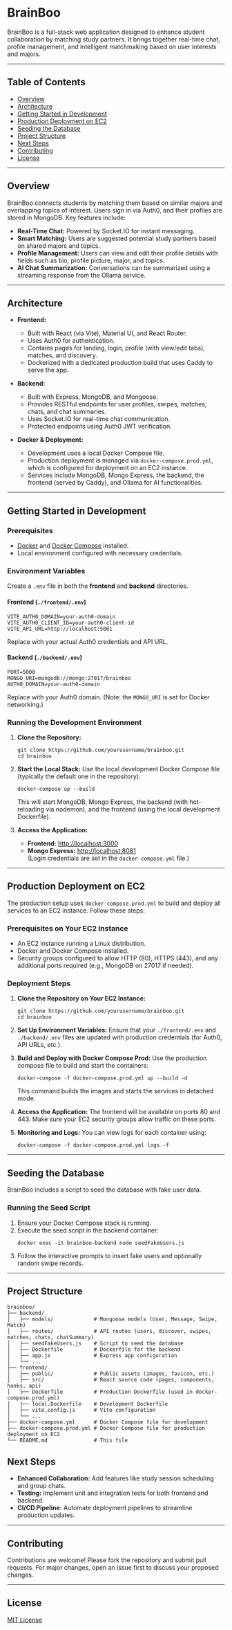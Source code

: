 # BrainBoo

BrainBoo is a full-stack web application designed to enhance student collaboration by matching study partners. It brings together real-time chat, profile management, and intelligent matchmaking based on user interests and majors.

---

## Table of Contents

- [Overview](#overview)
- [Architecture](#architecture)
- [Getting Started in Development](#getting-started-in-development)
- [Production Deployment on EC2](#production-deployment-on-ec2)
- [Seeding the Database](#seeding-the-database)
- [Project Structure](#project-structure)
- [Next Steps](#next-steps)
- [Contributing](#contributing)
- [License](#license)

---

## Overview

BrainBoo connects students by matching them based on similar majors and overlapping topics of interest. Users sign in via Auth0, and their profiles are stored in MongoDB. Key features include:

- **Real-Time Chat:** Powered by Socket.IO for instant messaging.
- **Smart Matching:** Users are suggested potential study partners based on shared majors and topics.
- **Profile Management:** Users can view and edit their profile details with fields such as bio, profile picture, major, and topics.
- **AI Chat Summarization:** Conversations can be summarized using a streaming response from the Ollama service.

---

## Architecture

- **Frontend:**  
  - Built with React (via Vite), Material UI, and React Router.
  - Uses Auth0 for authentication.
  - Contains pages for landing, login, profile (with view/edit tabs), matches, and discovery.
  - Dockerized with a dedicated production build that uses Caddy to serve the app.

- **Backend:**  
  - Built with Express, MongoDB, and Mongoose.
  - Provides RESTful endpoints for user profiles, swipes, matches, chats, and chat summaries.
  - Uses Socket.IO for real-time chat communication.
  - Protected endpoints using Auth0 JWT verification.

- **Docker & Deployment:**  
  - Development uses a local Docker Compose file.
  - Production deployment is managed via `docker-compose.prod.yml`, which is configured for deployment on an EC2 instance.
  - Services include MongoDB, Mongo Express, the backend, the frontend (served by Caddy), and Ollama for AI functionalities.

---

## Getting Started in Development

### Prerequisites

- [Docker](https://docs.docker.com/get-docker/) and [Docker Compose](https://docs.docker.com/compose/install/) installed.
- Local environment configured with necessary credentials.

### Environment Variables

Create a `.env` file in both the **frontend** and **backend** directories.

#### Frontend (`./frontend/.env`)
```
VITE_AUTH0_DOMAIN=your-auth0-domain
VITE_AUTH0_CLIENT_ID=your-auth0-client-id
VITE_API_URL=http://localhost:5001
```

Replace with your actual Auth0 credentials and API URL.

#### Backend (`./backend/.env`)
```
PORT=5000
MONGO_URI=mongodb://mongo:27017/brainboo
AUTH0_DOMAIN=your-auth0-domain
```

Replace with your Auth0 domain. (Note: the `MONGO_URI` is set for Docker networking.)

### Running the Development Environment

1. **Clone the Repository:**
   ```
   git clone https://github.com/yourusername/brainboo.git
   cd brainboo
   ```

2. **Start the Local Stack:**
   Use the local development Docker Compose file (typically the default one in the repository):
   ```
   docker-compose up --build
   ```
   This will start MongoDB, Mongo Express, the backend (with hot-reloading via nodemon), and the frontend (using the local development Dockerfile).

3. **Access the Application:**
   - **Frontend:** [http://localhost:3000](http://localhost:3000)
   - **Mongo Express:** [http://localhost:8081](http://localhost:8081)  
     (Login credentials are set in the `docker-compose.yml` file.)

---

## Production Deployment on EC2

The production setup uses `docker-compose.prod.yml` to build and deploy all services to an EC2 instance. Follow these steps:

### Prerequisites on Your EC2 Instance

- An EC2 instance running a Linux distribution.
- Docker and Docker Compose installed.
- Security groups configured to allow HTTP (80), HTTPS (443), and any additional ports required (e.g., MongoDB on 27017 if needed).

### Deployment Steps

1. **Clone the Repository on Your EC2 Instance:**
   ```
   git clone https://github.com/yourusername/brainboo.git
   cd brainboo
   ```

2. **Set Up Environment Variables:**
   Ensure that your `./frontend/.env` and `./backend/.env` files are updated with production credentials (for Auth0, API URLs, etc.).

3. **Build and Deploy with Docker Compose Prod:**
   Use the production compose file to build and start the containers:
   ```
   docker-compose -f docker-compose.prod.yml up --build -d
   ```
   This command builds the images and starts the services in detached mode.

4. **Access the Application:**
   The frontend will be available on ports 80 and 443. Make sure your EC2 security groups allow traffic on these ports.

5. **Monitoring and Logs:**
   You can view logs for each container using:
   ```
   docker-compose -f docker-compose.prod.yml logs -f
   ```

---

## Seeding the Database

BrainBoo includes a script to seed the database with fake user data.

### Running the Seed Script

1. Ensure your Docker Compose stack is running.
2. Execute the seed script in the backend container:
   ```
   docker exec -it brainboo-backend node seedFakeUsers.js
   ```
3. Follow the interactive prompts to insert fake users and optionally random swipe records.

---

## Project Structure

```
brainboo/
├── backend/
│   ├── models/             # Mongoose models (User, Message, Swipe, Match)
│   ├── routes/             # API routes (users, discover, swipes, matches, chats, chatSummary)
│   ├── seedFakeUsers.js    # Script to seed the database
│   ├── Dockerfile          # Dockerfile for the backend
│   ├── app.js              # Express app configuration
│   └── ...                 
├── frontend/
│   ├── public/             # Public assets (images, favicon, etc.)
│   ├── src/                # React source code (pages, components, hooks, api)
│   ├── Dockerfile          # Production Dockerfile (used in docker-compose.prod.yml)
│   ├── local.Dockerfile    # Development Dockerfile
│   ├── vite.config.js      # Vite configuration
│   └── ...                 
├── docker-compose.yml      # Docker Compose file for development
├── docker-compose.prod.yml # Docker Compose file for production deployment on EC2
└── README.md               # This file
```

## Next Steps

- **Enhanced Collaboration:** Add features like study session scheduling and group chats.
- **Testing:** Implement unit and integration tests for both frontend and backend.
- **CI/CD Pipeline:** Automate deployment pipelines to streamline production updates.

---

## Contributing

Contributions are welcome! Please fork the repository and submit pull requests. For major changes, open an issue first to discuss your proposed changes.

---

## License

[MIT License](LICENSE)